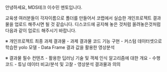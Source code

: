 안녕하세요,
MDS테크 이수민 멘토입니다.

교육생 여러분들이 각자이름으로 폴더를 만들어서 코랩에서 실습한 개인프로젝트 결과물을 업로드 해주시면 될 것 같습니다.
디스코드에 공지해 놓은 것처럼 올려놓은것처럼 다음과 같이 업로드 해주시기 바랍니다.

※  개인프로젝트 최종 과제 결과물 
    - 과제 결과물 코드 기능 구현
    - 커스텀 데이터셋으로 학습한 yolo 모델
    - Data Frame 결과 값을 활용한 영상분석

 
※ 결과물 필수 컨텐츠
    - 활용한 딥러닝 기술 및 객체 인식 알고리즘에 대한 개요
    - 수행 코드
    - 튜닝 데이터  비교/분석 및 고찰
    - 영상분석 결과물과 의의

